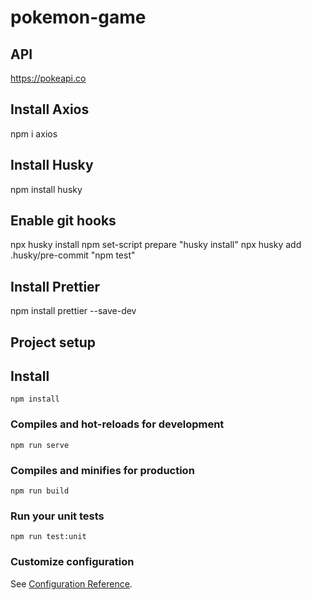 # pokemon-game

## API

https://pokeapi.co

## Install Axios

npm i axios

## Install Husky

npm install husky

## Enable git hooks

npx husky install
npm set-script prepare "husky install"
npx husky add .husky/pre-commit "npm test"

## Install Prettier

npm install prettier --save-dev

## Project setup

## Install

```
npm install
```

### Compiles and hot-reloads for development

```
npm run serve
```

### Compiles and minifies for production

```
npm run build
```

### Run your unit tests

```
npm run test:unit
```

### Customize configuration

See [Configuration Reference](https://cli.vuejs.org/config/).
